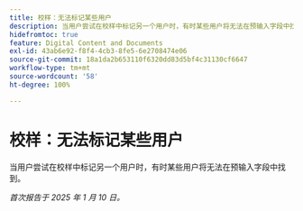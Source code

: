 ```yaml
---
title: 校样：无法标记某些用户
description: 当用户尝试在校样中标记另一个用户时，有时某些用户将无法在预输入字段中找到。
hidefromtoc: true
feature: Digital Content and Documents
exl-id: 43ab6e92-f8f4-4cb3-8fe5-6e2708474e06
source-git-commit: 18a1da2b653110f6320dd83d5bf4c31130cf6647
workflow-type: tm+mt
source-wordcount: '58'
ht-degree: 100%

---
```


# 校样：无法标记某些用户

<!--
>[!NOTE]
>
>This issue was fixed on February 7, 2025.-->

当用户尝试在校样中标记另一个用户时，有时某些用户将无法在预输入字段中找到。

_首次报告于 2025 年 1 月 10 日。_
